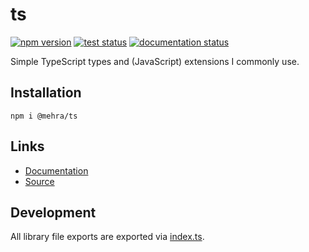 # ts

[![npm version](https://img.shields.io/npm/v/@mehra/ts.svg)][npm]
[![test status](https://github.com/pihart/ts/workflows/Node.js%20CI/badge.svg)][source]
[![documentation status](https://github.com/pihart/ts/workflows/Documentation/badge.svg)][docs]

Simple TypeScript types and (JavaScript) extensions I commonly use.

## Installation

```shell
npm i @mehra/ts
```

## Links

- [Documentation][docs]
- [Source]

## Development

All library file exports are exported via [index.ts].

[error.ts]: src/lib/error.ts
[misc.ts]: src/lib/misc.ts
[network.ts]: src/lib/network.ts
[index.ts]: src/index.ts
[npm]: https://www.npmjs.com/package/@mehra/ts
[source]: https://github.com/pihart/ts
[docs]: https://pihart.github.io/ts
